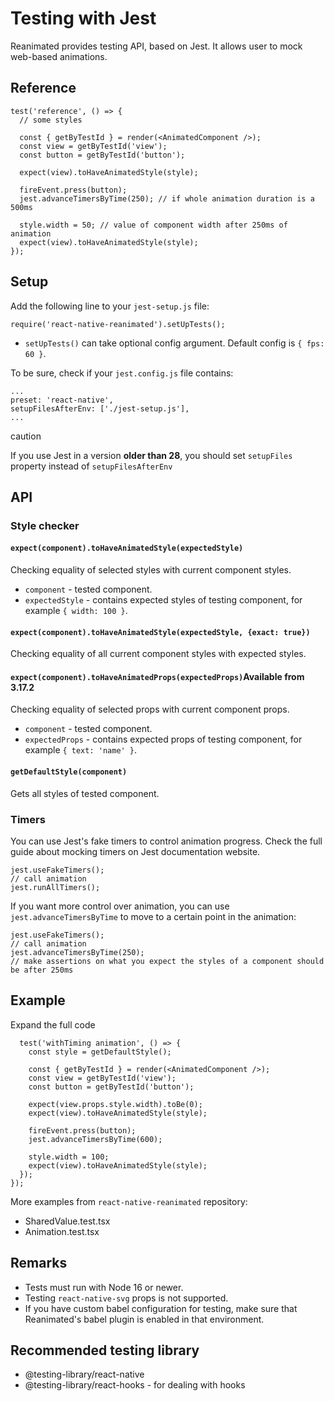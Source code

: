 # Testing with Jest

Reanimated provides testing API, based on Jest. It allows user to mock web-based animations.

## Reference

```
test('reference', () => {
  // some styles

  const { getByTestId } = render(<AnimatedComponent />);
  const view = getByTestId('view');
  const button = getByTestId('button');

  expect(view).toHaveAnimatedStyle(style);

  fireEvent.press(button);
  jest.advanceTimersByTime(250); // if whole animation duration is a 500ms

  style.width = 50; // value of component width after 250ms of animation
  expect(view).toHaveAnimatedStyle(style);
});
```

## Setup

Add the following line to your `jest-setup.js` file:

```
require('react-native-reanimated').setUpTests();
```

* `setUpTests()` can take optional config argument. Default config is `{ fps: 60 }`.

To be sure, check if your `jest.config.js` file contains:

```
...
preset: 'react-native',
setupFilesAfterEnv: ['./jest-setup.js'],
...
```

caution

If you use Jest in a version **older than 28**, you should set `setupFiles` property instead of `setupFilesAfterEnv`

## API

### Style checker

#### `expect(component).toHaveAnimatedStyle(expectedStyle)`

Checking equality of selected styles with current component styles.

* `component` - tested component.
* `expectedStyle` - contains expected styles of testing component, for example `{ width: 100 }`.

#### `expect(component).toHaveAnimatedStyle(expectedStyle, {exact: true})`

Checking equality of all current component styles with expected styles.

#### `expect(component).toHaveAnimatedProps(expectedProps)`Available from 3.17.2

Checking equality of selected props with current component props.

* `component` - tested component.
* `expectedProps` - contains expected props of testing component, for example `{ text: 'name' }`.

#### `getDefaultStyle(component)`

Gets all styles of tested component.

### Timers

You can use Jest's fake timers to control animation progress. Check the full guide about mocking timers on Jest documentation website.

```
jest.useFakeTimers();
// call animation
jest.runAllTimers();
```

If you want more control over animation, you can use `jest.advanceTimersByTime` to move to a certain point in the animation:

```
jest.useFakeTimers();
// call animation
jest.advanceTimersByTime(250);
// make assertions on what you expect the styles of a component should be after 250ms
```

## Example

Expand the full code

```
  test('withTiming animation', () => {
    const style = getDefaultStyle();

    const { getByTestId } = render(<AnimatedComponent />);
    const view = getByTestId('view');
    const button = getByTestId('button');

    expect(view.props.style.width).toBe(0);
    expect(view).toHaveAnimatedStyle(style);

    fireEvent.press(button);
    jest.advanceTimersByTime(600);

    style.width = 100;
    expect(view).toHaveAnimatedStyle(style);
  });
});
```

More examples from `react-native-reanimated` repository:

* SharedValue.test.tsx
* Animation.test.tsx

## Remarks

* Tests must run with Node 16 or newer.
* Testing `react-native-svg` props is not supported.
* If you have custom babel configuration for testing, make sure that Reanimated's babel plugin is enabled in that environment.

## Recommended testing library

* @testing-library/react-native
* @testing-library/react-hooks - for dealing with hooks
